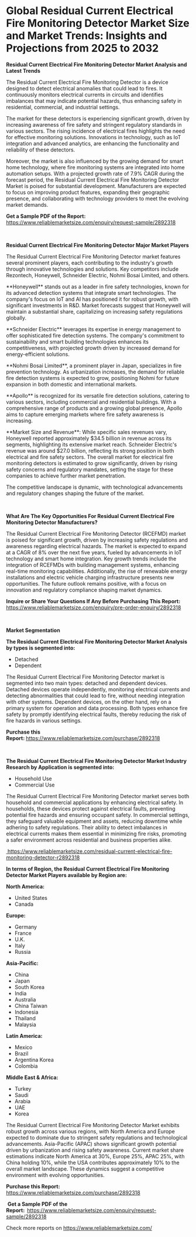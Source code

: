 <p><h1>Global Residual Current Electrical Fire Monitoring Detector Market Size and Market Trends: Insights and Projections from 2025 to 2032</h1></p><p><strong>Residual Current Electrical Fire Monitoring Detector Market Analysis and Latest Trends</strong></p>
<p><p>The Residual Current Electrical Fire Monitoring Detector is a device designed to detect electrical anomalies that could lead to fires. It continuously monitors electrical currents in circuits and identifies imbalances that may indicate potential hazards, thus enhancing safety in residential, commercial, and industrial settings. </p><p>The market for these detectors is experiencing significant growth, driven by increasing awareness of fire safety and stringent regulatory standards in various sectors. The rising incidence of electrical fires highlights the need for effective monitoring solutions. Innovations in technology, such as IoT integration and advanced analytics, are enhancing the functionality and reliability of these detectors. </p><p>Moreover, the market is also influenced by the growing demand for smart home technology, where fire monitoring systems are integrated into home automation setups. With a projected growth rate of 7.9% CAGR during the forecast period, the Residual Current Electrical Fire Monitoring Detector Market is poised for substantial development. Manufacturers are expected to focus on improving product features, expanding their geographic presence, and collaborating with technology providers to meet the evolving market demands.</p></p>
<p><strong>Get a Sample PDF of the Report:&nbsp;</strong> <a href="https://www.reliablemarketsize.com/enquiry/request-sample/2892318?utm_campaign=2393&utm_medium=2&utm_source=Github&utm_content=ia&utm_term=15032025&utm_id=residual-current-electrical-fire-monitoring-detector">https://www.reliablemarketsize.com/enquiry/request-sample/2892318</a></p>
<p>&nbsp;</p>
<p><strong>Residual Current Electrical Fire Monitoring Detector Major Market Players</strong></p>
<p><p>The Residual Current Electrical Fire Monitoring Detector market features several prominent players, each contributing to the industry's growth through innovative technologies and solutions. Key competitors include Rezontech, Honeywell, Schneider Electric, Nohmi Bosai Limited, and others.</p><p>**Honeywell** stands out as a leader in fire safety technologies, known for its advanced detection systems that integrate smart technologies. The company's focus on IoT and AI has positioned it for robust growth, with significant investments in R&D. Market forecasts suggest that Honeywell will maintain a substantial share, capitalizing on increasing safety regulations globally.</p><p>**Schneider Electric** leverages its expertise in energy management to offer sophisticated fire detection systems. The company's commitment to sustainability and smart building technologies enhances its competitiveness, with projected growth driven by increased demand for energy-efficient solutions.</p><p>**Nohmi Bosai Limited**, a prominent player in Japan, specializes in fire prevention technology. As urbanization increases, the demand for reliable fire detection systems is expected to grow, positioning Nohmi for future expansion in both domestic and international markets.</p><p>**Apollo** is recognized for its versatile fire detection solutions, catering to various sectors, including commercial and residential buildings. With a comprehensive range of products and a growing global presence, Apollo aims to capture emerging markets where fire safety awareness is increasing.</p><p>**Market Size and Revenue**: While specific sales revenues vary, Honeywell reported approximately $34.5 billion in revenue across its segments, highlighting its extensive market reach. Schneider Electric's revenue was around $27.0 billion, reflecting its strong position in both electrical and fire safety sectors. The overall market for electrical fire monitoring detectors is estimated to grow significantly, driven by rising safety concerns and regulatory mandates, setting the stage for these companies to achieve further market penetration. </p><p>The competitive landscape is dynamic, with technological advancements and regulatory changes shaping the future of the market.</p></p>
<p>&nbsp;</p>
<p><strong>What Are The Key Opportunities For Residual Current Electrical Fire Monitoring Detector Manufacturers?</strong></p>
<p><p>The Residual Current Electrical Fire Monitoring Detector (RCEFMD) market is poised for significant growth, driven by increasing safety regulations and awareness regarding electrical hazards. The market is expected to expand at a CAGR of 8% over the next five years, fueled by advancements in IoT technology and smart home integration. Key growth trends include the integration of RCEFMDs with building management systems, enhancing real-time monitoring capabilities. Additionally, the rise of renewable energy installations and electric vehicle charging infrastructure presents new opportunities. The future outlook remains positive, with a focus on innovation and regulatory compliance shaping market dynamics.</p></p>
<p><strong>Inquire or Share Your Questions If Any Before Purchasing This Report:</strong> <a href="https://www.reliablemarketsize.com/enquiry/pre-order-enquiry/2892318?utm_campaign=2393&utm_medium=2&utm_source=Github&utm_content=ia&utm_term=15032025&utm_id=residual-current-electrical-fire-monitoring-detector">https://www.reliablemarketsize.com/enquiry/pre-order-enquiry/2892318</a></p>
<p>&nbsp;</p>
<p><strong>Market Segmentation</strong></p>
<p><strong>The Residual Current Electrical Fire Monitoring Detector Market Analysis by types is segmented into:</strong></p>
<p><ul><li>Detached</li><li>Dependent</li></ul></p>
<p><p>The Residual Current Electrical Fire Monitoring Detector market is segmented into two main types: detached and dependent devices. Detached devices operate independently, monitoring electrical currents and detecting abnormalities that could lead to fire, without needing integration with other systems. Dependent devices, on the other hand, rely on a primary system for operation and data processing. Both types enhance fire safety by promptly identifying electrical faults, thereby reducing the risk of fire hazards in various settings.</p></p>
<p><strong>Purchase this Report:&nbsp;</strong><a href="https://www.reliablemarketsize.com/purchase/2892318?utm_campaign=2393&utm_medium=2&utm_source=Github&utm_content=ia&utm_term=15032025&utm_id=residual-current-electrical-fire-monitoring-detector">https://www.reliablemarketsize.com/purchase/2892318</a></p>
<p>&nbsp;</p>
<p><strong>The Residual Current Electrical Fire Monitoring Detector Market Industry Research by Application is segmented into:</strong></p>
<p><ul><li>Household Use</li><li>Commercial Use</li></ul></p>
<p><p>The Residual Current Electrical Fire Monitoring Detector market serves both household and commercial applications by enhancing electrical safety. In households, these devices protect against electrical faults, preventing potential fire hazards and ensuring occupant safety. In commercial settings, they safeguard valuable equipment and assets, reducing downtime while adhering to safety regulations. Their ability to detect imbalances in electrical currents makes them essential in minimizing fire risks, promoting a safer environment across residential and business properties alike.</p></p>
<p><a href="https://www.reliablemarketsize.com/residual-current-electrical-fire-monitoring-detector-r2892318?utm_campaign=2393&utm_medium=2&utm_source=Github&utm_content=ia&utm_term=15032025&utm_id=residual-current-electrical-fire-monitoring-detector">&nbsp;https://www.reliablemarketsize.com/residual-current-electrical-fire-monitoring-detector-r2892318</a></p>
<p><strong>In terms of Region, the Residual Current Electrical Fire Monitoring Detector Market Players available by Region are:</strong></p>
<p>
    <p> <strong> North America: </strong>
        <ul>
            <li>United States</li>
            <li>Canada</li>
        </ul>
        </p> 
    <p> <strong> Europe: </strong>
        <ul>
            <li>Germany</li>
            <li>France</li>
            <li>U.K.</li>
            <li>Italy</li>
            <li>Russia</li>
        </ul>
        </p> 
    <p> <strong> Asia-Pacific: </strong>
        <ul>
            <li>China</li>
            <li>Japan</li>
            <li>South Korea</li>
            <li>India</li>
            <li>Australia</li>
            <li>China Taiwan</li>
            <li>Indonesia</li>
            <li>Thailand</li>
            <li>Malaysia</li>
        </ul>
        </p> 
    <p> <strong> Latin America: </strong>
        <ul>
            <li>Mexico</li>
            <li>Brazil</li>
            <li>Argentina Korea</li>
            <li>Colombia</li>
        </ul>
        </p> 
    <p> <strong> Middle East & Africa: </strong>
        <ul>
            <li>Turkey</li>
            <li>Saudi</li>
            <li>Arabia</li>
            <li>UAE</li>
            <li>Korea</li>
        </ul>
    </p>
    </p>
<p><p>The Residual Current Electrical Fire Monitoring Detector Market exhibits robust growth across various regions, with North America and Europe expected to dominate due to stringent safety regulations and technological advancements. Asia-Pacific (APAC) shows significant growth potential driven by urbanization and rising safety awareness. Current market share estimations indicate North America at 30%, Europe 25%, APAC 25%, with China holding 10%, while the USA contributes approximately 10% to the overall market landscape. These dynamics suggest a competitive environment with evolving opportunities.</p></p>
<p><strong>Purchase this Report: </strong><a href="https://www.reliablemarketsize.com/purchase/2892318?utm_campaign=2393&utm_medium=2&utm_source=Github&utm_content=ia&utm_term=15032025&utm_id=residual-current-electrical-fire-monitoring-detector">https://www.reliablemarketsize.com/purchase/2892318</a></p>
<p>&nbsp;<strong>Get a Sample PDF of the Report:&nbsp;&nbsp;</strong><a href="https://www.reliablemarketsize.com/enquiry/request-sample/2892318?utm_campaign=2393&utm_medium=2&utm_source=Github&utm_content=ia&utm_term=15032025&utm_id=residual-current-electrical-fire-monitoring-detector">https://www.reliablemarketsize.com/enquiry/request-sample/2892318</a></p>
<p><strong></strong></p>
<p>Check more reports on <a href="https://www.reliablemarketsize.com/?utm_campaign=2393&utm_medium=2&utm_source=Github&utm_content=ia&utm_term=15032025&utm_id=residual-current-electrical-fire-monitoring-detector">https://www.reliablemarketsize.com/</a></p>